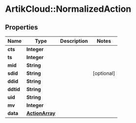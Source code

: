 # ArtikCloud::NormalizedAction

## Properties
Name | Type | Description | Notes
------------ | ------------- | ------------- | -------------
**cts** | **Integer** |  | 
**ts** | **Integer** |  | 
**mid** | **String** |  | 
**sdid** | **String** |  | [optional] 
**ddid** | **String** |  | 
**ddtid** | **String** |  | 
**uid** | **String** |  | 
**mv** | **Integer** |  | 
**data** | [**ActionArray**](ActionArray.md) |  | 


